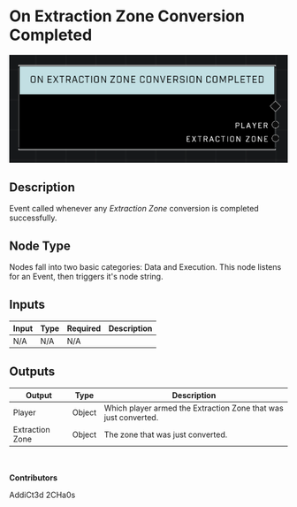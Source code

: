 # On Extraction Zone Conversion Completed
![](../../../.gitbook/assets/on-extraction-zone-conversion-completed.png)
## Description
Event called whenever any *Extraction Zone* conversion is completed successfully.

## Node Type
Nodes fall into two basic categories: Data and Execution. This node listens for an Event, then triggers it's node string.

## Inputs
| Input | Type | Required | Description |
|------------------|------------------|----------|--------------------------------------------------------------|
| N/A | N/A | N/A | |

## Outputs
| Output | Type | Description |
|------------------|------------------|--------------------------------------------------------------|
| Player | Object | Which player armed the Extraction Zone that was just converted.|
| Extraction Zone | Object | The zone that was just converted.|

\
\
**Contributors**

AddiCt3d 2CHa0s
